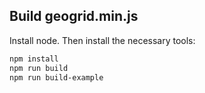 ## Build geogrid.min.js

Install node. Then install the necessary tools:
```bash
npm install
npm run build
npm run build-example
```
